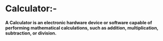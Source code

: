 # Calculator:- 



<h4>A Calculator is an electronic hardware device or software capable of performing mathematical calculations, such as addition, multiplication, subtraction, or division.
</h4>
